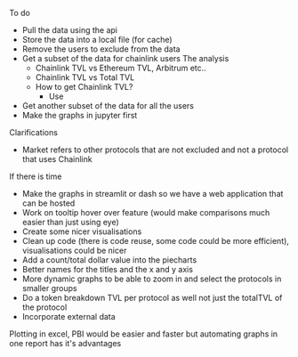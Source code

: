 To do 
- Pull the data using the api 
- Store the data into a local file (for cache)
- Remove the users to exclude from the data 
- Get a subset of the data for chainlink users
    The analysis
     - Chainlink TVL vs Ethereum TVL, Arbitrum etc..
     - Chainlink TVL vs Total TVL
     - How to get Chainlink TVL?
        - Use 
- Get another subset of the data for all the users 
- Make the graphs in jupyter first

Clarifications
- Market refers to other protocols that are not excluded and not a protocol that uses Chainlink

If there is time
- Make the graphs in streamlit or dash so we have a web application that can be hosted
- Work on tooltip hover over feature (would make comparisons much easier than just using eye)
- Create some nicer visualisations
- Clean up code (there is code reuse, some code could be more efficient), visualisations could be nicer
- Add a count/total dollar value into the piecharts 
- Better names for the titles and the x and y axis
- More dynamic graphs to be able to zoom in and select the protocols in smaller groups
- Do a token breakdown TVL per protocol as well not just the totalTVL of the protocol
- Incorporate external data

Plotting in excel, PBI would be easier and faster but automating graphs in one report has it's advantages